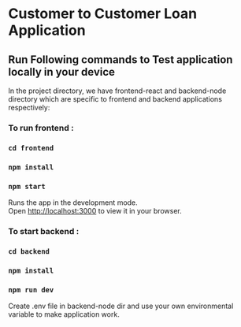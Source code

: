 # Customer to Customer Loan Application

## Run Following commands to Test application locally in your device

In the project directory, we have frontend-react and backend-node directory which are specific to frontend and backend applications respectively:

### To run frontend :

### `cd frontend`

### `npm install`

### `npm start`

Runs the app in the development mode.\
Open [http://localhost:3000](http://localhost:3000) to view it in your browser.

### To start backend :

### `cd backend`

### `npm install`

### `npm run dev`

Create .env file in backend-node dir and use your own environmental variable to make application work.
